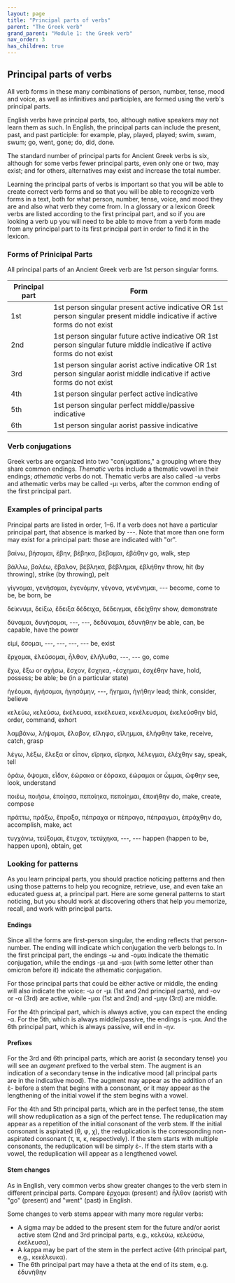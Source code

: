 ```yaml
---
layout: page
title: "Principal parts of verbs"
parent: "The Greek verb"
grand_parent: "Module 1: the Greek verb"
nav_order: 3
has_children: true
---
```



## Principal parts of verbs

All verb forms in these many combinations of person, number, tense, mood and voice, as well as infinitives and participles, are formed using the verb's principal parts. 

English verbs have principal parts, too, although native speakers may not learn them as such. In English, the principal parts can include the present, past, and past participle: for example, play, played, played; swim, swam, swum; go, went, gone; do, did, done. 

The standard number of principal parts for Ancient Greek verbs is six, although for some verbs fewer principal parts, even only one or two, may exist; and for others, alternatives may exist and increase the total number. 

Learning the principal parts of verbs is important so that you will be able to create correct verb forms and so that you will be able to recognize verb forms in a text, both for what person, number, tense, voice, and mood they are and also what verb they come from. In a glossary or a lexicon Greek verbs are listed according to the first principal part, and so if you are looking a verb up you will need to be able to move from a verb form made from any principal part to its first principal part in order to find it in the lexicon.

### Forms of Prinicipal Parts

All principal parts of an Ancient Greek verb are 1st person singular forms. 

| Principal part | Form |
| --- | --- |
| 1st	|	1st person singular present active indicative OR 1st person singular present middle indicative if active forms do not exist |
| 2nd	|	1st person singular future active indicative OR 1st person singular future middle indicative if active forms do not exist |
| 3rd	|	1st person singular aorist active indicative OR 1st person singular aorist middle indicative if active forms do not exist |
| 4th	|	1st person singular perfect active indicative |
| 5th	|	1st person singular perfect middle/passive indicative |
| 6th	|	1st person singular aorist passive indicative |

### Verb conjugations

Greek verbs are organized into two "conjugations," a grouping where they share common endings.  *Thematic* verbs include a thematic vowel in their endings; *athematic* verbs do not.  Thematic verbs are also called -ω verbs and athematic verbs may be called -μι verbs, after the common ending of the first principal part.

### Examples of principal parts

Principal parts are listed in order, 1–6. If a verb does not have a particular principal part, that absence is marked by ---. Note that more than one form may exist for a principal part: those are indicated with "or".

βαίνω, βήσομαι, ἔβην, βέβηκα, βέβαμαι, ἐβάθην go, walk, step

βάλλω, βαλέω, ἔβαλον, βέβληκα, βέβλημαι, ἐβλήθην throw, hit (by throwing), strike (by throwing), pelt

γίγνομαι, γενήσομαι, ἐγενόμην, γέγονα, γεγένημαι, --- become, come to be, be born, be

δείκνυμι, δείξω, ἔδειξα δέδειχα, δέδειγμαι, ἐδείχθην show, demonstrate

δύναμαι, δυνήσομαι, ---, ---, δεδύναμαι, ἐδυνήθην be able, can, be capable, have the power

εἰμί, ἔσομαι, ---, ---, ---, --- be, exist

ἔρχομαι, ἐλεύσομαι, ἦλθον, ἐλήλυθα, ---, --- go, come

ἔχω, ἕξω or σχήσω, ἔσχον, ἔσχηκα, -έσχημαι, ἐσχέθην have, hold, possess; be able; be (in a particular state)

ἡγέομαι, ἡγήσομαι, ἡγησάμην, ---, ἥγημαι, ἡγήθην lead; think, consider, believe

κελεύω, κελεύσω, ἐκέλευσα, κεκέλευκα, κεκέλευσμαι, ἐκελεύσθην bid, order, command, exhort 

λαμβάνω, λήψομαι, ἔλαβον, εἴληφα, εἴλημμαι, ἐλήφθην take, receive, catch, grasp

λέγω, λέξω, ἔλεξα or εἶπον, εἴρηκα, εἴρηκα, λέλεγμαι, ἐλέχθην say, speak, tell

ὁράω, ὄψομαι, εἶδον, ἑώρακα or ἑόρακα, ἑώραμαι or ὦμμαι, ὤφθην see, look, understand

ποιέω, ποιήσω, ἐποίησα, πεποίηκα, πεποίημαι, ἐποιήθην do, make, create, compose

πράττω, πράξω, ἔπραξα, πέπραχα or πέπραγα, πέπραγμαι, ἐπράχθην do, accomplish, make, act

τυγχάνω, τεύξομαι, ἔτυχον, τετύχηκα, ---, --- happen (happen to be, happen upon), obtain, get



### Looking for patterns

As you learn principal parts, you should practice noticing patterns and then using those patterns to help you recognize, retrieve, use, and even take an educated guess at, a principal part. Here are some general patterns to start noticing, but you should work at discovering others that help you memorize, recall, and work with principal parts.


#### Endings

Since all the forms are first-person singular, the ending reflects that person-number. The ending will indicate which conjugation the verb belongs to. In the first principal part, the endings -ω and -ομαι indicate the thematic conjugation, while the endings -μι and -μαι (with some letter other than omicron before it) indicate the athematic conjugation. 

For those principal parts that could be either active or middle, the ending will also indicate the voice: -ω or -μι (1st and 2nd principal parts), and -ον or -α (3rd) are active, while -μαι (1st and 2nd) and -μην (3rd) are middle. 

For the 4th principal part, which is always active, you can expect the ending -α. 
For the 5th, which is always middle/passive, the endings is -μαι. 
And the 6th principal part, which is always passive, will end in -ην.  

#### Prefixes

For the 3rd and 6th principal parts, which are aorist (a secondary tense) you will see an *augment* prefixed to the verbal stem. The augment is an indication of a secondary tense in the indicative mood (all principal parts are in the indicative mood). The augment may appear as the addition of an ἐ- before a stem that begins with a consonant, or it may appear as the lengthening of the initial vowel if the stem begins with a vowel.

For the 4th and 5th principal parts, which are in the perfect tense, the stem will show reduplication as a sign of the perfect tense. The reduplication may appear as a repetition of the initial consonant of the verb stem. If the initial consonant is aspirated (θ, φ, χ), the reduplication is the corresponding non-aspirated consonant (τ, π, κ, respectively). If the stem starts with multiple consonants, the reduplication will be simply ἐ-. If the stem starts with a vowel, the reduplication will appear as a lengthened vowel.

#### Stem changes

As in English, very common verbs show greater changes to the verb stem in different principal parts. Compare ἔρχομαι (present) and ἦλθον (aorist) with "go" (present) and "went" (past) in English.

Some changes to verb stems appear with many more regular verbs: 

- A sigma may be added to the present stem for the future and/or aorist active stem (2nd and 3rd principal parts, e.g., κελεύω, κελεύσω, ἐκέλευσα), 
- A kappa may be part of the stem in the perfect active (4th principal part, e.g., κεκέλευκα). 
- The 6th principal part may have a theta at the end of its stem, e.g. ἐδυνήθην
